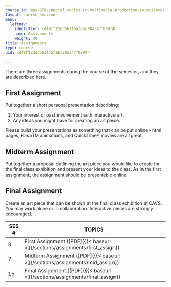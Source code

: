 ```yaml
---
course_id: mas-878-special-topics-in-multimedia-production-experiences-in-interactive-art-fall-2003
layout: course_section
menu:
  leftnav:
    identifier: cd49ff23dd561fbafabc80a347f089f4
    name: Assignments
    weight: 40
title: Assignments
type: course
uid: cd49ff23dd561fbafabc80a347f089f4

---
```


There are three assignments during the course of the semester, and they are described here.

First Assignment
----------------

Put together a short personal presentation describing:

1.  Your interest or past involvement with interactive art.
2.  Any ideas you might have for creating an art piece.

Please build your presentations as something that can be put online - html pages, FlashTM animations, and QuickTime® movies are all great.

Midterm Assignment
------------------

Put together a proposal outlining the art piece you would like to create for the final class exhibition and present your ideas to the class. As in the first assignment, the assignment should be presentable online.

Final Assignment
----------------

Create an art piece that can be shown at the final class exhibition at CAVS. You may work alone or in collaboration. Interactive pieces are strongly encouraged.

| SES # | TOPICS |
| --- | --- |
| 3 | First Assignment ([PDF]({{< baseurl >}}/sections/assignments/first_assign)) |
| 7 | Midterm Assignment ([PDF]({{< baseurl >}}/sections/assignments/mid_assign)) |
| 15 | Final Assignment ([PDF]({{< baseurl >}}/sections/assignments/final_assign))